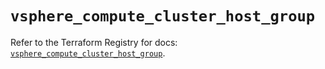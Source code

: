 # `vsphere_compute_cluster_host_group`

Refer to the Terraform Registry for docs: [`vsphere_compute_cluster_host_group`](https://registry.terraform.io/providers/vmware/vsphere/2.13.0/docs/resources/compute_cluster_host_group).
